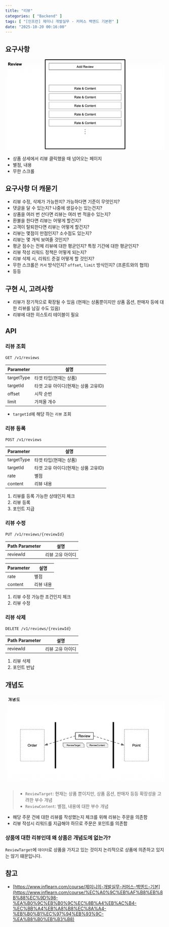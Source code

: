 ```yaml
---
title: "리뷰"
categories: [ "Backend" ]
tags: [ "[인프런] 제미니 개발실무 - 커머스 백엔드 기본편" ]
date: "2025-10-20 00:16:00"
---
```


## 요구사항

![](/assets/img/posts/2025/10/2025-10-20-리뷰/135270141539333.png)

- 상품 상세에서 리뷰 클릭했을 때 넘어오는 페이지
- 별점, 내용
- 무한 스크롤

## 요구사항 더 캐묻기

- 리뷰 수정, 삭제가 가능한지? 가능하다면 기준이 무엇인지?
- 댓글을 달 수 있는지? 나중에 생길수는 있는건지?
- 상품을 여러 번 산다면 리뷰는 여러 번 적을수 있는지?
- 환불을 한다면 리뷰는 어떻게 할건지?
- 고객이 탈퇴한다면 리뷰는 어떻게 할건지?
- 리뷰는 몇점이 만점인지? 소수점도 있는지?
- 리뷰는 몇 개씩 보여줄 것인지?
- 평균 점수는 전체 리뷰에 대한 평균인지? 특정 기간에 대한 평균인지?
- 리뷰 작성 리워드 정책은 어떻게 되는지?
- 리뷰 삭제 시, 리워드 준걸 어떻게 할 것인지?
- 무한 스크롤은 `커서` 방식인지? `offset`, `limit` 방식인지? (프론트와의 협의)
- 등등

## 구현 시, 고려사항

- 리뷰가 장기적으로 확장될 수 있음 (현재는 상품뿐이지만 상품 옵션, 판매자 등에 대한 리뷰를 남길 수도 있음)
- 리뷰에 대한 히스토리 테이블이 필요

## API

### 리뷰 조회

```bash
GET /v1/reviews
```

| Parameter  | 설명                     |
|------------|------------------------|
| targetType | 타겟 타입(현재는 상품)          |
| targetId   | 타겟 고유 아이디(현재는 상품 고유ID) |
| offset     | 시작 순번                  |
| limit      | 가져올 개수                 |

- `targetId`에 해당 하는 `리뷰` 조회

### 리뷰 등록

```bash
POST /v1/reviews
```

| Parameter  | 설명                     |
|------------|------------------------|
| targetType | 타겟 타입(현재는 상품)          |
| targetId   | 타겟 고유 아이디(현재는 상품 고유ID) |
| rate       | 별점                     |
| content    | 리뷰 내용                  |

1. 리뷰를 등록 가능한 상태인지 체크
2. 리뷰 등록
3. 포인트 지급

### 리뷰 수정

```bash
PUT /v1/reviews/{reviewId}
```

| Path Parameter | 설명        |
|----------------|-----------|
| reviewId       | 리뷰 고유 아이디 |

| Parameter | 설명    |
|-----------|-------|
| rate      | 별점    |
| content   | 리뷰 내용 |

1. 리뷰 수정 가능한 조건인지 체크
2. 리뷰 수정

### 리뷰 삭제

```bash
DELETE /v1/reviews/{reviewId}
```

| Path Parameter | 설명        |
|----------------|-----------|
| reviewId       | 리뷰 고유 아이디 |

1. 리뷰 삭제
2. 포인트 반납

## 개념도

![](/assets/img/posts/2025/10/2025-10-20-리뷰/140022376203125.png)

> - `ReviewTarget`: 현재는 상품 뿐이지만, 상품 옵션, 판매자 등등 확장성을 고려한 부수 개념
> - `ReviewContent`: 별점, 내용에 대한 부수 개념

- 해당 주문 건에 대한 리뷰를 작성했는지 체크를 위해 리뷰는 주문을 의존함
- 리뷰 작성시 리워드를 지급해야 하므로 주문은 포인트를 의존함

### 상품에 대한 리뷰인데 왜 상품은 개념도에 없는가?

`ReviewTarget`에 `데이터`로 상품을 가지고 있는 것이지 논리적으로 상품에 의존하고 있지는 않기 떄문입니다.

## 참고

- [https://www.inflearn.com/course/제미니의-개발실무-커머스-백엔드-기본](https://www.inflearn.com/course/%EC%A0%9C%EB%AF%B8%EB%8B%88%EC%9D%98-%EA%B0%9C%EB%B0%9C%EC%8B%A4%EB%AC%B4-%EC%BB%A4%EB%A8%B8%EC%8A%A4-%EB%B0%B1%EC%97%94%EB%93%9C-%EA%B8%B0%EB%B3%B8)
